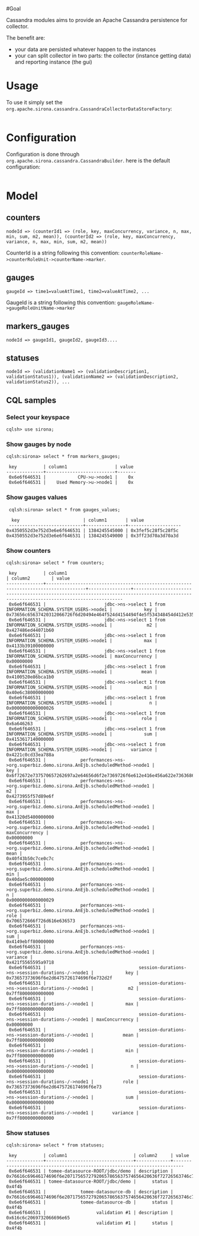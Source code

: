 <!---
Licensed to the Apache Software Foundation (ASF) under one
or more contributor license agreements.  See the NOTICE file
distributed with this work for additional information
regarding copyright ownership.  The ASF licenses this file
to you under the Apache License, Version 2.0 (the
"License"); you may not use this file except in compliance
with the License.  You may obtain a copy of the License at

  http://www.apache.org/licenses/LICENSE-2.0

Unless required by applicable law or agreed to in writing,
software distributed under the License is distributed on an
"AS IS" BASIS, WITHOUT WARRANTIES OR CONDITIONS OF ANY
KIND, either express or implied.  See the License for the
specific language governing permissions and limitations
under the License.
-->
#Goal

Cassandra modules aims to provide an Apache Cassandra persistence for collector.

The benefit are:

* your data are persisted whatever happen to the instances
* your can split collector in two parts: the collector (instance getting data) and reporting instance (the gui)


# Usage

To use it simply set the `org.apache.sirona.cassandra.CassandraCollectorDataStoreFactory`:

<pre class="prettyprint linenums"><![CDATA[
org.apache.sirona.store.DataStoreFactory = org.apache.sirona.cassandra.CassandraCollectorDataStoreFactory
]]></pre>

# Configuration

Configuration is done through `org.apache.sirona.cassandra.CassandraBuilder`. here is the default configuration:

<pre class="prettyprint linenums"><![CDATA[
org.apache.sirona.cassandra.CassandraBuilder.hosts = localhost:9171
org.apache.sirona.cassandra.CassandraBuilder.cluster = sirona-cluster
org.apache.sirona.cassandra.CassandraBuilder.keyspace = sirona
org.apache.sirona.cassandra.CassandraBuilder.counterColumnFamily = counters
org.apache.sirona.cassandra.CassandraBuilder.gaugeValuesColumnFamily = gauges_values
org.apache.sirona.cassandra.CassandraBuilder.statusColumnFamily = statuses
org.apache.sirona.cassandra.CassandraBuilder.markerGaugesColumFamily = markers_gauges
org.apache.sirona.cassandra.CassandraBuilder.replicationFactor = 1
]]></pre>

# Model

## counters

```
nodeId => (counterId1 => (role, key, maxConcurrency, variance, n, max, min, sum, m2, mean)), (counterId2 => (role, key, maxConcurrency, variance, n, max, min, sum, m2, mean))
```

CounterId is a string following this convention: `counterRoleName->counterRoleUnit->counterName->marker`.

## gauges

```
gaugeId => time1=valueAtTime1, time2=valueAtTime2, ...
```

GaugeId is a string following this convention: `gaugeRoleName->gaugeRoleUnitName->marker`

## markers_gauges

```
nodeId => gaugeId1, gaugeId2, gaugeId3....
```

## statuses

```
nodeId => (validationName1 => (validationDescription1, validationStatus1)), (validationName2 => (validationDescription2, validationStatus2)), ...
```

## CQL samples

### Select your keyspace

```
cqlsh> use sirona;
```

### Show gauges by node

```
cqlsh:sirona> select * from markers_gauges;

 key          | column1                  | value
--------------+--------------------------+-------
 0x6e6f646531 |            CPU->u->node1 |    0x
 0x6e6f646531 |    Used Memory->u->node1 |    0x
```

### Show gauges values

```
 cqlsh:sirona> select * from gauges_values;

  key                        | column1       | value
 ----------------------------+---------------+--------------------
0x4350552d3e752d3e6e6f646531 | 1384245545000 | 0x3fef5c28f5c28f5c
0x4350552d3e752d3e6e6f646531 | 1384245549000 | 0x3ff23d70a3d70a3d
```

### Show counters

```
cqlsh:sirona> select * from counters;

 key          | column1                                                                             | column2        | value
--------------+-------------------------------------------------------------------------------------+----------------+----------------------------------------------------------------------------------------------------------------------------------------
 0x6e6f646531 |                      jdbc->ns->select 1 from INFORMATION_SCHEMA.SYSTEM_USERS->node1 |            key |                                           0x73656c65637420312066726f6d20494e464f524d4154494f4e5f534348454d412e53595354454d5f5553455253
 0x6e6f646531 |                      jdbc->ns->select 1 from INFORMATION_SCHEMA.SYSTEM_USERS->node1 |             m2 |                                                                                                                     0x427486ed44071b60
 0x6e6f646531 |                      jdbc->ns->select 1 from INFORMATION_SCHEMA.SYSTEM_USERS->node1 |            max |                                                                                                                     0x4133b39100000000
 0x6e6f646531 |                      jdbc->ns->select 1 from INFORMATION_SCHEMA.SYSTEM_USERS->node1 | maxConcurrency |                                                                                                                             0x00000000
 0x6e6f646531 |                      jdbc->ns->select 1 from INFORMATION_SCHEMA.SYSTEM_USERS->node1 |           mean |                                                                                                                     0x4100520e86bca1b0
 0x6e6f646531 |                      jdbc->ns->select 1 from INFORMATION_SCHEMA.SYSTEM_USERS->node1 |            min |                                                                                                                     0x40e6c38000000000
 0x6e6f646531 |                      jdbc->ns->select 1 from INFORMATION_SCHEMA.SYSTEM_USERS->node1 |              n |                                                                                                                     0x0000000000000026
 0x6e6f646531 |                      jdbc->ns->select 1 from INFORMATION_SCHEMA.SYSTEM_USERS->node1 |           role |                                                                                                                             0x6a646263
 0x6e6f646531 |                      jdbc->ns->select 1 from INFORMATION_SCHEMA.SYSTEM_USERS->node1 |            sum |                                                                                                                     0x4153617140000000
 0x6e6f646531 |                      jdbc->ns->select 1 from INFORMATION_SCHEMA.SYSTEM_USERS->node1 |       variance |                                                                                                                     0x4221c0cd33ea788a
 0x6e6f646531 |             performances->ns->org.superbiz.demo.sirona.AnEjb.scheduledMethod->node1 |            key |                                         0x6f72672e737570657262697a2e64656d6f2e7369726f6e612e416e456a622e7363686564756c65644d6574686f64
 0x6e6f646531 |             performances->ns->org.superbiz.demo.sirona.AnEjb.scheduledMethod->node1 |             m2 |                                                                                                                     0x4273955f57d89e6f
 0x6e6f646531 |             performances->ns->org.superbiz.demo.sirona.AnEjb.scheduledMethod->node1 |            max |                                                                                                                     0x41320d5400000000
 0x6e6f646531 |             performances->ns->org.superbiz.demo.sirona.AnEjb.scheduledMethod->node1 | maxConcurrency |                                                                                                                             0x00000000
 0x6e6f646531 |             performances->ns->org.superbiz.demo.sirona.AnEjb.scheduledMethod->node1 |           mean |                                                                                                                     0x40f43b50c7ce0c7c
 0x6e6f646531 |             performances->ns->org.superbiz.demo.sirona.AnEjb.scheduledMethod->node1 |            min |                                                                                                                     0x40dae5c000000000
 0x6e6f646531 |             performances->ns->org.superbiz.demo.sirona.AnEjb.scheduledMethod->node1 |              n |                                                                                                                     0x0000000000000029
 0x6e6f646531 |             performances->ns->org.superbiz.demo.sirona.AnEjb.scheduledMethod->node1 |           role |                                                                                                             0x706572666f726d616e636573
 0x6e6f646531 |             performances->ns->org.superbiz.demo.sirona.AnEjb.scheduledMethod->node1 |            sum |                                                                                                                     0x4149ebff80000000
 0x6e6f646531 |             performances->ns->org.superbiz.demo.sirona.AnEjb.scheduledMethod->node1 |       variance |                                                                                                                     0x421f5565595a9718
 0x6e6f646531 |                                   session-durations->ns->session-durations-/->node1 |            key |                                                                                               0x73657373696f6e2d6475726174696f6e732d2f
 0x6e6f646531 |                                   session-durations->ns->session-durations-/->node1 |             m2 |                                                                                                                     0x7ff8000000000000
 0x6e6f646531 |                                   session-durations->ns->session-durations-/->node1 |            max |                                                                                                                     0x7ff8000000000000
 0x6e6f646531 |                                   session-durations->ns->session-durations-/->node1 | maxConcurrency |                                                                                                                             0x00000000
 0x6e6f646531 |                                   session-durations->ns->session-durations-/->node1 |           mean |                                                                                                                     0x7ff8000000000000
 0x6e6f646531 |                                   session-durations->ns->session-durations-/->node1 |            min |                                                                                                                     0x7ff8000000000000
 0x6e6f646531 |                                   session-durations->ns->session-durations-/->node1 |              n |                                                                                                                     0x0000000000000000
 0x6e6f646531 |                                   session-durations->ns->session-durations-/->node1 |           role |                                                                                                   0x73657373696f6e2d6475726174696f6e73
 0x6e6f646531 |                                   session-durations->ns->session-durations-/->node1 |            sum |                                                                                                                     0x0000000000000000
 0x6e6f646531 |                                   session-durations->ns->session-durations-/->node1 |       variance |                                                                                                                     0x7ff8000000000000
```

### Show statuses

```
cqlsh:sirona> select * from statuses;

 key          | column1                         | column2     | value
--------------+---------------------------------+-------------+--------------------------------------------------------------------------
 0x6e6f646531 | tomee-datasource-ROOT/jdbc/demo | description | 0x76616c69646174696f6e20717565727920657865637574656420636f72726563746c79
 0x6e6f646531 | tomee-datasource-ROOT/jdbc/demo |      status |                                                                   0x4f4b
 0x6e6f646531 |             tomee-datasource-db | description | 0x76616c69646174696f6e20717565727920657865637574656420636f72726563746c79
 0x6e6f646531 |             tomee-datasource-db |      status |                                                                   0x4f4b
 0x6e6f646531 |                   validation #1 | description |                                                 0x616c6c2069732066696e65
 0x6e6f646531 |                   validation #1 |      status |                                                                   0x4f4b

```